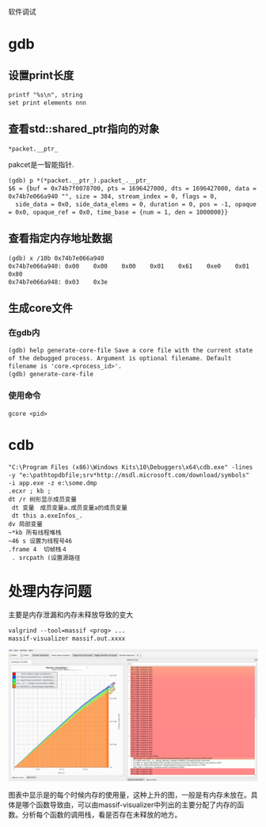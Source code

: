软件调试

# gdb

## 设置print长度

```
printf "%s\n", string
set print elements nnn

```

## 查看std::shared_ptr指向的对象

```
*packet.__ptr_
```

pakcet是一智能指针.

```
(gdb) p *(*packet.__ptr_).packet_.__ptr_
$6 = {buf = 0x74b7f0078700, pts = 1696427000, dts = 1696427000, data = 0x74b7e066a940 "", size = 384, stream_index = 0, flags = 0, 
  side_data = 0x0, side_data_elems = 0, duration = 0, pos = -1, opaque = 0x0, opaque_ref = 0x0, time_base = {num = 1, den = 1000000}}
```

## 查看指定内存地址数据

```
(gdb) x /10b 0x74b7e066a940
0x74b7e066a940: 0x00    0x00    0x00    0x01    0x61    0xe0    0x01    0x80
0x74b7e066a948: 0x03    0x3e
```



## 生成core文件

### 在gdb内

```
(gdb) help generate-core-file Save a core file with the current state of the debugged process. Argument is optional filename. Default filename is 'core.<process_id>'.
(gdb) generate-core-file

```



### 使用命令

```
gcore <pid>
```

# cdb

```
"C:\Program Files (x86)\Windows Kits\10\Debuggers\x64\cdb.exe" -lines -y "e:\pathtopdbfile;srv*http://msdl.microsoft.com/download/symbols"  -i app.exe -z e:\some.dmp
.ecxr ; kb ;
dt /r 树形显示成员变量
 dt 变量　成员变量a.成员变量a的成员变量
 dt this a.exeInfos_.
dv 局部变量
~*kb 所有线程堆栈
~46 s 设置为线程号46
.frame 4  切帧栈４
 . srcpath (设置源路径

```

# 处理内存问题

主要是内存泄漏和内存未释放导致的变大

```
valgrind --tool=massif <prog> ...
massif-visualizer massif.out.xxxx
```

![](static/massif.png)

图表中显示是的每个时候内存的使用量，这种上升的图，一般是有内存未放在。具体是哪个函数导致由，可以由massif-visualizer中列出的主要分配了内存的函数。分析每个函数的调用栈，看是否存在未释放的地方。
